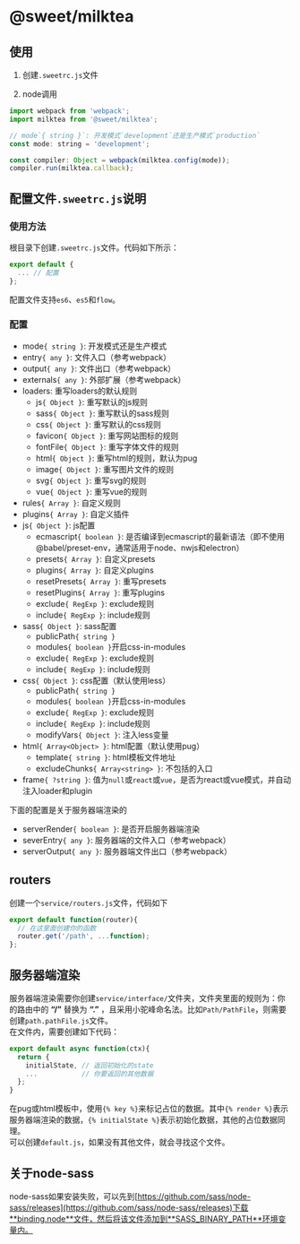 # @sweet/milktea

## 使用

1. 创建`.sweetrc.js`文件

2. node调用

```javascript
import webpack from 'webpack';
import milktea from '@sweet/milktea';

// mode`{ string }`: 开发模式`development`还是生产模式`production`
const mode: string = 'development';

const compiler: Object = webpack(milktea.config(mode));
compiler.run(milktea.callback);
```

## 配置文件`.sweetrc.js`说明

### 使用方法

根目录下创建`.sweetrc.js`文件。代码如下所示：

```javascript
export default {
  ... // 配置
};
```

配置文件支持`es6`、`es5`和`flow`。

### 配置

* mode`{ string }`: 开发模式还是生产模式
* entry`{ any }`: 文件入口（参考webpack）
* output`{ any }`: 文件出口（参考webpack）
* externals`{ any }`: 外部扩展（参考webpack）
* loaders: 重写loaders的默认规则
  * js`{ Object }`: 重写默认的js规则
  * sass`{ Object }`: 重写默认的sass规则
  * css`{ Object }`: 重写默认的css规则
  * favicon`{ Object }`: 重写网站图标的规则
  * fontFile`{ Object }`: 重写字体文件的规则
  * html`{ Object }`: 重写html的规则，默认为pug
  * image`{ Object }`: 重写图片文件的规则
  * svg`{ Object }`: 重写svg的规则
  * vue`{ Object }`: 重写vue的规则
* rules`{ Array }`: 自定义规则
* plugins`{ Array }`: 自定义插件
* js`{ Object }`: js配置
  * ecmascript`{ boolean }`: 是否编译到ecmascript的最新语法（即不使用@babel/preset-env，通常适用于node、nwjs和electron）
  * presets`{ Array }`: 自定义presets
  * plugins`{ Array }`: 自定义plugins
  * resetPresets`{ Array }`: 重写presets
  * resetPlugins`{ Array }`: 重写plugins
  * exclude`{ RegExp }`: exclude规则
  * include`{ RegExp }`: include规则
* sass`{ Object }`: sass配置
  * publicPath`{ string }`
  * modules`{ boolean }`开启css-in-modules
  * exclude`{ RegExp }`: exclude规则
  * include`{ RegExp }`: include规则
* css`{ Object }`: css配置（默认使用less）
  * publicPath`{ string }`
  * modules`{ boolean }`开启css-in-modules
  * exclude`{ RegExp }`: exclude规则
  * include`{ RegExp }`: include规则
  * modifyVars`{ Object }`: 注入less变量
* html`{ Array<Object> }`: html配置（默认使用pug）
  * template`{ string }`: html模板文件地址
  * excludeChunks`{ Array<string> }`: 不包括的入口
* frame`{ ?string }`: 值为`null`或`react`或`vue`，是否为react或vue模式，并自动注入loader和plugin

下面的配置是关于服务器端渲染的

* serverRender`{ boolean }`: 是否开启服务器端渲染
* severEntry`{ any }`: 服务器端的文件入口（参考webpack）
* serverOutput`{ any }`: 服务器端文件出口（参考webpack）

## routers

创建一个`service/routers.js`文件，代码如下
```javascript
export default function(router){
  // 在这里面创建你的函数
  router.get('/path', ...function);
};
```

## 服务器端渲染

服务器端渲染需要你创建`service/interface/`文件夹，文件夹里面的规则为：你的路由中的 **“/”** 替换为 **“.”** ，且采用小驼峰命名法。比如`Path/PathFile`，则需要创建`path.pathFile.js`文件。   
在文件内，需要创建如下代码：

```javascript
export default async function(ctx){
  return {
    initialState, // 返回初始化的state
    ...           // 你要返回的其他数据
  };
}
```

在pug或html模板中，使用`{% key %}`来标记占位的数据。其中`{% render %}`表示服务器端渲染的数据，`{% initialState %}`表示初始化数据，其他的占位数据同理。   
可以创建`default.js`，如果没有其他文件，就会寻找这个文件。

## 关于node-sass

node-sass如果安装失败，可以先到[https://github.com/sass/node-sass/releases](https://github.com/sass/node-sass/releases)下载**binding.node**文件，然后将该文件添加到**SASS_BINARY_PATH**环境变量内。
